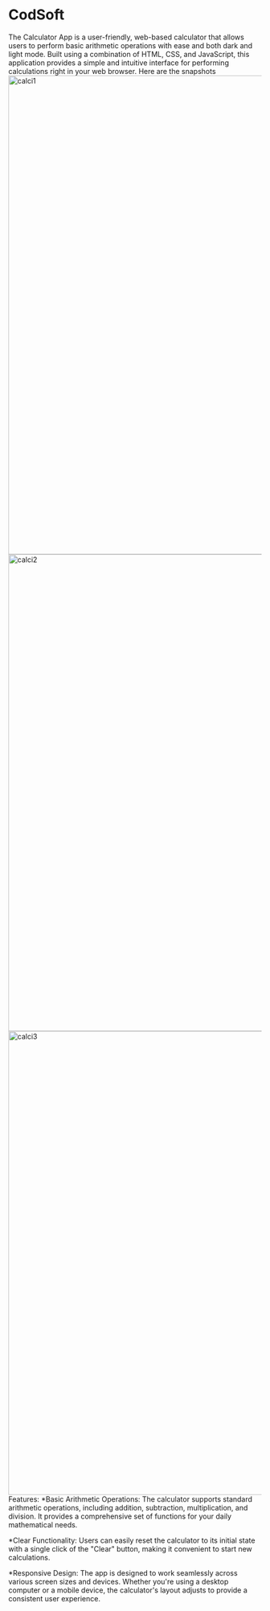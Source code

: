 # CodSoft
The Calculator App is a user-friendly, web-based calculator that allows users to perform basic arithmetic operations with ease and both dark and light mode. Built using a combination of HTML, CSS, and JavaScript, this application provides a simple and intuitive interface for performing calculations right in your web browser.
Here are the snapshots
<img width="953" alt="calci1" src="https://github.com/Deek2125/CodSoft/assets/96561713/5f7eaece-756f-418e-8c6d-0922724a9785">
<img width="949" alt="calci2" src="https://github.com/Deek2125/CodSoft/assets/96561713/61541fda-e9cd-44bd-8de7-db387f7d8777">
<img width="923" alt="calci3" src="https://github.com/Deek2125/CodSoft/assets/96561713/715f2972-4cb2-47a5-aa91-afb3a5c83d73">
Features:
*Basic Arithmetic Operations: The calculator supports standard arithmetic operations, including addition, subtraction, multiplication, and division. It provides a comprehensive set of functions for your daily mathematical needs.

*Clear Functionality: Users can easily reset the calculator to its initial state with a single click of the "Clear" button, making it convenient to start new calculations.

*Responsive Design: The app is designed to work seamlessly across various screen sizes and devices. Whether you're using a desktop computer or a mobile device, the calculator's layout adjusts to provide a consistent user experience.
